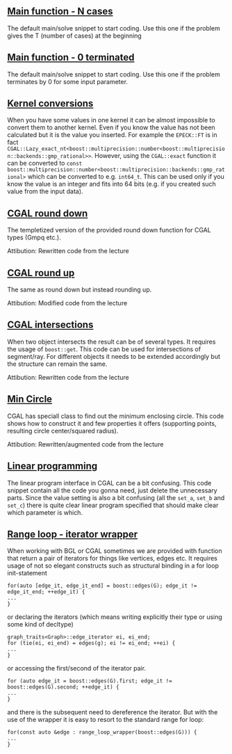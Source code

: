 ## [Main function - N cases](main_n_cases.cpp)
The default main/solve snippet to start coding. Use this one if the problem gives the T (number of cases) at the beginning

## [Main function - 0 terminated](main_unspecified_cases.cpp)
The default main/solve snippet to start coding. Use this one if the problem terminates by 0 for some input parameter.

## [Kernel conversions](kernel_conversions.cpp)
When you have some values in one kernel it can be almost impossible to convert them to another kernel. Even if you know the value has not been calculated but it is the value you inserted. For example the `EPECK::FT` is in fact `CGAL::Lazy_exact_nt<boost::multiprecision::number<boost::multiprecision::backends::gmp_rational>>`. However, using the `CGAL::exact` function it can be converted to `const boost::multiprecision::number<boost::multiprecision::backends::gmp_rational>` which can be converted to e.g. `int64_t`.
This can be used only if you know the value is an integer and fits into 64 bits (e.g. if you created such value from the input data).

## [CGAL round down](round_down.cpp)
The templetized version of the provided round down function for CGAL types (Gmpq etc.).

Attibution: Rewritten code from the lecture

## [CGAL round up](round_up.cpp)
The same as round down but instead rounding up.

Attibution: Modified code from the lecture

## [CGAL intersections](cgal_intersections.cpp)
When two object intersects the result can be of several types. It requires the usage of `boost::get`. This code can be used for intersections of segment/ray. For different objects it needs to be extended accordingly but the structure can remain the same.

Attibution: Rewritten code from the lecture

## [Min Circle](min_circle.cpp)
CGAL has speciall class to find out the minimum enclosing circle. This code shows how to construct it and few properties it offers (supporting points, resulting circle center/squared radius).

Attibution: Rewritten/augmented code from the lecture

## [Linear programming](linear_programming.cpp)
The linear program interface in CGAL can be a bit confusing. This code snippet contain all the code you gonna need, just delete the unnecessary parts. Since the value setting is also a bit confusing (all the `set_a`, `set_b` and `set_c`) there is quite clear linear program specified that should make clear which parameter is which.

## [Range loop - iterator wrapper](range_loop_iterator_wrapper.cpp)
When working with BGL or CGAL sometimes we are provided with function that return a pair of iterators for things like vertices, edges etc. It requires usage of not so elegant constructs such as structural binding in a for loop init-statement

    for(auto [edge_it, edge_it_end] = boost::edges(G); edge_it != edge_it_end; ++edge_it) {
    ...
    }

or declaring the iterators (which means writing explicitly their type or using some kind of decltype)

    graph_traits<Graph>::edge_iterator ei, ei_end;
    for (tie(ei, ei_end) = edges(g); ei != ei_end; ++ei) {
    ...
    }

or accessing the first/second of the iterator pair.

    for (auto edge_it = boost::edges(G).first; edge_it != boost::edges(G).second; ++edge_it) {
    ...
    }

and there is the subsequent need to dereference the iterator. But with the use of the wrapper it is easy to resort to the standard range for loop:

    for(const auto &edge : range_loop_wrapper(boost::edges(G))) {
    ...
    }
